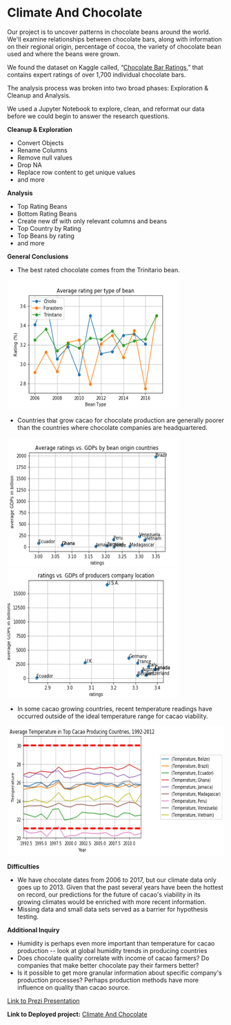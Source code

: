 # Climate And Chocolate

Our project is to uncover patterns in chocolate beans around the world. We'll examine relationships between chocolate bars, along with information on their regional origin, percentage of cocoa, the variety of chocolate bean used and where the beans were grown.

We found the dataset on Kaggle called, “[Chocolate Bar Ratings](https://www.kaggle.com/rtatman/chocolate-bar-ratings#flavors_of_cacao.csv),” that contains expert ratings of over 1,700 individual chocolate bars. 

The analysis process was broken into two broad phases: Exploration & Cleanup and Analysis.

We used a Jupyter Notebook to explore, clean, and reformat our data before we could begin to answer the research questions.

**Cleanup & Exploration**
* Convert Objects
* Rename Columns
* Remove null values
* Drop NA
* Replace row content to get unique values
* and more

**Analysis**
* Top Rating Beans
* Bottom Rating Beans
* Create new df with only relevant columns and beans
* Top Country by Rating
* Top Beans by rating
* and more


**General Conclusions**

* The best rated chocolate comes from the Trinitario bean.

<img width="400" height="300" src="assets/Average_rating_per_type_of_bean.png">

* Countries that grow cacao for chocolate production are generally poorer than the countries where chocolate companies are headquartered.

<img width="400" height="300" src="assets/average_ratings_vs_GDPs_by_bean_origin_country.png"><img width="400" height="300" src="assets/ratings_vs_GDP_of_producers_company_location.png">

* In some cacao growing countries, recent temperature readings have occurred outside of the ideal temperature range for cacao viability.

<img width="600" height="300" src="assets/Yearly Temperature.png">

**Difficulties**

* We have chocolate dates from 2006 to 2017, but our climate data only goes up to 2013. Given that the past several years have been the hottest on record, our predictions for the future of cacao's viability in its growing climates would be enriched with more recent information.
* Missing data and small data sets served as a barrier for hypothesis testing. 

**Additional Inquiry**

* Humidity is perhaps even more important than temperature for cacao production -- look at global humidity trends in producing countries
* Does chocolate quality correlate with income of cacao farmers? Do companies that make better chocolate pay their farmers better?
* Is it possible to get more granular information about specific company's production processes? Perhaps production methods have more influence on quality than cacao source.

[Link to Prezi Presentation](https://prezi.com/view/1OGXVRNajgLmTZ4h42fe/)

**Link to Deployed project:**
[Climate And Chocolate](https://iris28kurti.github.io/climateandchocolate/index.html)

